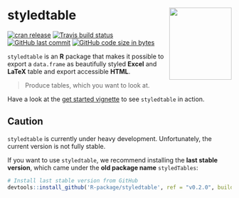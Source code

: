 
styledtable <img src="man/figures/logo.png" align="right" alt="" width=140 height=162 />
========================================================================================

<!-- badges: start -->
[![cran release](https://www.r-pkg.org/badges/version-last-release/styledtable)](https://www.r-pkg.org/badges/version-last-release/styledtable) [![Travis build status](https://travis-ci.org/R-package/styledtable.svg?branch=master)](https://travis-ci.org/R-package/styledtable) [![GitHub last commit](https://img.shields.io/github/last-commit/R-package/styledtable.svg?logo=github)](https://github.com/R-package/styledtable/commits/master) [![GitHub code size in bytes](https://img.shields.io/github/languages/code-size/R-package/styledtable.svg?logo=github)](https://github.com/R-package/styledtable) <!-- badges: end -->

`styledtable` is an **R** package that makes it possible to export a `data.frame` as beautifully styled **Excel** and **LaTeX** table
and export accessible **HTML**.

> Produce tables, which you want to look at.

Have a look at the [get started vignette](https://R-package.github.io/styledtable/articles/styledTables.html) to see `styledtable` in action.

Caution
-------

`styledtable` is currently under heavy development. Unfortunately, the current version is not fully stable.

If you want to use `styledtable`, we recommend installing the **last stable version**, which came under the **old package name** `styledTables`:

``` r
# Install last stable version from GitHub
devtools::install_github('R-package/styledtable', ref = "v0.2.0", build_opts = NULL)
```
